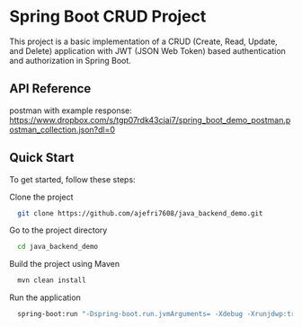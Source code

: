 # Spring Boot CRUD Project

This project is a basic implementation of a CRUD (Create, Read, Update, and Delete) application with JWT (JSON Web Token) based authentication and authorization in Spring Boot.


## API Reference
postman with example response:
https://www.dropbox.com/s/tgp07rdk43cjai7/spring_boot_demo_postman.postman_collection.json?dl=0



## Quick Start

To get started, follow these steps:

Clone the project

```bash
  git clone https://github.com/ajefri7608/java_backend_demo.git
```

Go to the project directory

```bash
  cd java_backend_demo
```

Build the project using Maven

```bash
  mvn clean install
```

Run the application

```bash
  spring-boot:run "-Dspring-boot.run.jvmArguments= -Xdebug -Xrunjdwp:transport=dt_socket,server=y,suspend=y,address=5005 -D"
```
